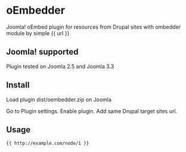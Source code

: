 oEmbedder
=========

Joomla! oEmbed plugin for resources from Drupal sites with ombedder module by simple {{ url }}

## Joomla! supported

Plugin tested on Joomla 2.5 and Joomla 3.3

## Install

Load plugin dist/oembedder.zip on Joomla 

Go to Plugin settings. Enable plugin. Add same Drupal target sites url.

## Usage

```
{{ http://example.com/node/1 }}
```

